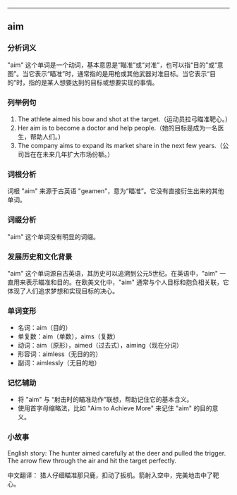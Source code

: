 
---------------
## aim
### 分析词义
"aim" 这个单词是一个动词，基本意思是“瞄准”或“对准”，也可以指“目的”或“意图”。当它表示“瞄准”时，通常指的是用枪或其他武器对准目标。当它表示“目的”时，指的是某人想要达到的目标或想要实现的事情。

### 列举例句
1. The athlete aimed his bow and shot at the target.（运动员拉弓瞄准靶心。）
2. Her aim is to become a doctor and help people.（她的目标是成为一名医生，帮助人们。）
3. The company aims to expand its market share in the next few years.（公司旨在在未来几年扩大市场份额。）

### 词根分析
词根 "aim" 来源于古英语 "geamen"，意为“瞄准”。它没有直接衍生出来的其他单词。

### 词缀分析
"aim" 这个单词没有明显的词缀。

### 发展历史和文化背景
"aim" 这个单词源自古英语，其历史可以追溯到公元5世纪。在英语中，"aim" 一直用来表示瞄准和目的。在欧美文化中，"aim" 通常与个人目标和抱负相关联，它体现了人们追求梦想和实现目标的决心。

### 单词变形
- 名词：aim（目的）
- 单复数：aim（单数），aims（复数）
- 动词：aim（原形），aimed（过去式），aiming（现在分词）
- 形容词：aimless（无目的的）
- 副词：aimlessly（无目的地）

### 记忆辅助
- 将 "aim" 与 “射击时的瞄准动作”联想，帮助记住它的基本含义。
- 使用首字母缩略法，比如 "Aim to Achieve More" 来记住 "aim" 的目的意义。

### 小故事
English story:
The hunter aimed carefully at the deer and pulled the trigger. The arrow flew through the air and hit the target perfectly.

中文翻译：
猎人仔细瞄准那只鹿，扣动了扳机。箭射入空中，完美地击中了靶心。

